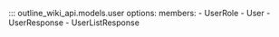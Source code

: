 
::: outline_wiki_api.models.user
    options:
      members:
        - UserRole
        - User
        - UserResponse
        - UserListResponse
